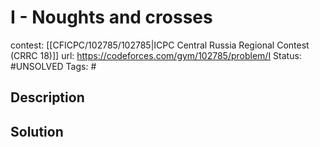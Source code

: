 # I - Noughts and crosses

contest: [[CFICPC/102785/102785|ICPC Central Russia Regional Contest (CRRC 18)]]
url: https://codeforces.com/gym/102785/problem/I
Status: #UNSOLVED
Tags: #

## Description

## Solution

